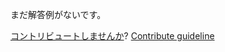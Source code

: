 
まだ解答例がないです。

[コントリビュートしませんか](https://github.com/BFEdev/BFE.dev-solutions/blob/main/question/explain-box-model_ja.md)?  [Contribute guideline](https://github.com/BFEdev/BFE.dev-solutions#how-to-contribute)
